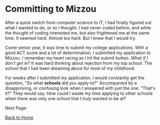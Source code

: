 # Committing to Mizzou

After a quick switch from computer science to IT, I had finally figured out what I wanted to do, or so I thought. I had never coded before, and while the thought of coding interested me, but also frightened me at the same time. It seemed hard. Almost *too* hard. But I knew that I would try. 

Come senior year, it was time to submit my college applications. With a good ACT score and a lot of determination, I submitted my application to Mizzou. I remember my heart racing as I hit the submit button. *What if I don't get in?* It was hard thinking about rejection from my top school. The school that I had been dreaming about for most of my childhood.

For weeks after I submitted my application, I would constantly get the question, "So what **schools** did you apply to?" Accompanied by a disapproving, or confusing look when I answered with just the one. "That's it?" They would say. How could I waste my time applying to other schools when there was only one school that I *truly* wanted to be at?

Next Page:

[Back to Home](README.md)

